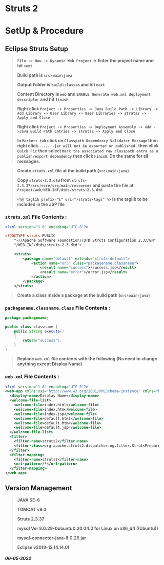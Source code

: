 # Struts 2
# SetUp & Procedure

## **Eclipse Struts Setup**
 
> **`File -> New -> Dynamic Web Project` -> Enter the project name and hit `next`**
>
> **Build path is `src\main\java`**
> 
> **Output Folder is `build\classes` and hit `next`**
> 
> **Content Directory is `web` and `ENABLE Generate web.xml deployment descriptor` and hit `finish`**
>
> **Right click `Project -> Properties -> Java Build Path -> Library -> Add Library -> User Library -> User Libraries -> struts2 -> Apply and Close`**
>
> **Right click `Project -> Properties -> Deployment Assembly -> Add ->Java Build Path Entries -> struts2 -> Apply and Close`**
>
> **In `Markers tab` click on `Classpath Dependency Validator Message` then right click `.......jar will not be exported or published.` then click `Quick Fix` then select `Mark the associated raw classpath entry as a publish/export dependency` then click `Finish`. Do the same for all messages.**

> **Create `struts.xml` file at the build path (`src\main\java`)**
>
> **Copy `struts-2.3.dtd` from `struts-2.3.37/src/core/src/main/resources` and paste the file at `Project/web/WEB-INF/dtds/struts-2.3.dtd`**
>
> **`<%@ taglib prefix="s" uri="/struts-tags" %>` is the taglib to be included in the JSP file**

### **`struts.xml` File Contents :**
```xml
<?xml version="1.0" encoding="UTF-8"?>

<!DOCTYPE struts PUBLIC
    "-//Apache Software Foundation//DTD Struts Configuration 2.3//EN"
    "/WEB-INF/dtds/struts-2.3.dtd">
    
    <struts>
    	<package name="default" extends="struts-default">
    		<action name="url" class="packagename.classname">
    			<result name="success">/success.jsp</result>
    			<result name="error">/error.jsp</result>
    		</action>
    	</package>
    </struts>
```

> **Create a class inside a package at the build path (`src\main\java`)**

### **`packagename.classname.class` File Contents :**
```java
package packagename;

public class classname {
	public String execute()
	{
		return("success");
	}
}
```

> **Replace `web.xml` file contents with the following (No need to change anything except Display Name)**

### **`web.xml` File Contents :**
```xml
<?xml version="1.0" encoding="UTF-8"?>
<web-app xmlns:xsi="http://www.w3.org/2001/XMLSchema-instance" xmlns="http://xmlns.jcp.org/xml/ns/javaee" xsi:schemaLocation="http://xmlns.jcp.org/xml/ns/javaee http://xmlns.jcp.org/xml/ns/javaee/web-app_4_0.xsd" id="WebApp_ID" version="4.0">
  <display-name>Display Name</display-name>
  <welcome-file-list>
    <welcome-file>index.html</welcome-file>
    <welcome-file>index.htm</welcome-file>
    <welcome-file>index.jsp</welcome-file>
    <welcome-file>default.html</welcome-file>
    <welcome-file>default.htm</welcome-file>
    <welcome-file>default.jsp</welcome-file>
  </welcome-file-list>
  <filter>
  	<filter-name>struts2</filter-name>
  	<filter-class>org.apache.struts2.dispatcher.ng.filter.StrutsPrepareAndExecuteFilter</filter-class>
  </filter>
  <filter-mapping>
  	<filter-name>struts2</filter-name>
  	<url-pattern>/*</url-pattern>
  </filter-mapping>
</web-app>
```

## **Version Management**

> **JAVA SE-8**
> 
> **TOMCAT v9.0**
>
> **Struts 2.3.37**
>
> **mysql  Ver 8.0.29-0ubuntu0.20.04.2 for Linux on x86_64 ((Ubuntu))**
>
> **mysql-connector-java-8.0.29.jar**
> 
> **Eclipse v2019-12 (4.14.0)**


##### 06-05-2022
